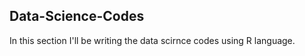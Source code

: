 ## Data-Science-Codes ##
In this section I'll be writing the data scirnce codes using R language. 
    
 
